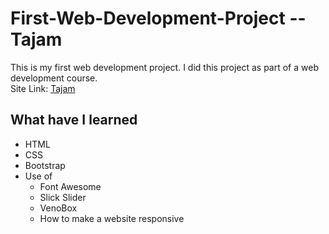 # First-Web-Development-Project -- Tajam
This is my first web development project. I did this project as part of a web development course.<br>
Site Link: [Tajam](https://das-amlan.github.io/First-Web-Development-Project----Tajam/)

## What have I learned
* HTML
* CSS
* Bootstrap
* Use of
  * Font Awesome
  * Slick Slider
  * VenoBox
  * How to make a website responsive
  
